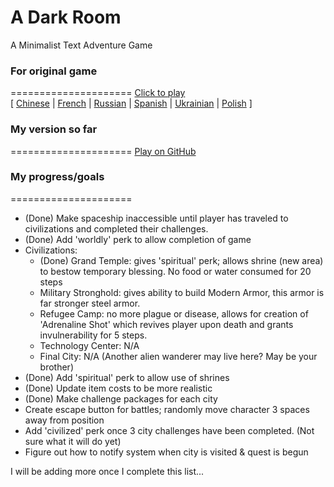 A Dark Room
===========

A Minimalist Text Adventure Game

### For original game
=====================
[Click to play](http://adarkroom.doublespeakgames.com/)  
[ 
  [Chinese](http://adarkroom.doublespeakgames.com/?lang=cn) |
  [French](http://adarkroom.doublespeakgames.com/?lang=fr) | 
  [Russian](http://adarkroom.doublespeakgames.com/?lang=ru) |
  [Spanish](http://adarkroom.doublespeakgames.com/?lang=es) |
  [Ukrainian](http://adarkroom.doublespeakgames.com/?lang=uk) |
  [Polish](http://adarkroom.doublespeakgames.com/?lang=pl) 
]
  
### My version so far
=====================
[Play on GitHub](http://homeofmatt.github.io)


### My progress/goals
=====================
* (Done) Make spaceship inaccessible until player has traveled to civilizations and completed their challenges.
* (Done) Add 'worldly' perk to allow completion of game
* Civilizations:
	- (Done) Grand Temple: gives 'spiritual' perk; allows shrine (new area) to bestow temporary blessing. No food or water consumed for 20 steps
	- Military Stronghold: gives ability to build Modern Armor, this armor is far stronger steel armor.
	- Refugee Camp: no more plague or disease, allows for creation of 'Adrenaline Shot' which revives player upon death and grants invulnerability for 5 steps.
	- Technology Center: N/A
	- Final City: N/A (Another alien wanderer may live here? May be your brother)
* (Done) Add 'spiritual' perk to allow use of shrines
* (Done) Update item costs to be more realistic
* (Done) Make challenge packages for each city
* Create escape button for battles; randomly move character 3 spaces away from position
* Add 'civilized' perk once 3 city challenges have been completed. (Not sure what it will do yet)
* Figure out how to notify system when city is visited & quest is begun

I will be adding more once I complete this list...